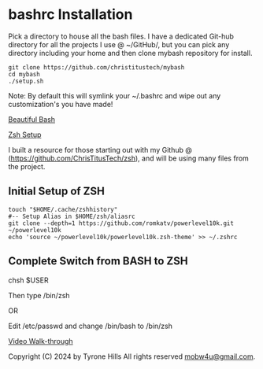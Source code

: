 # bashrc Installation

Pick a directory to house all the bash files. I have a dedicated Git-hub directory 
for all the projects I use @ ~/GitHub/, but you can pick any directory including 
your home and then clone mybash repository for install.

```
git clone https://github.com/christitustech/mybash
cd mybash
./setup.sh
```

Note: By default this will symlink your ~/.bashrc and wipe out any customization's you have made!

[Beautiful Bash](https://youtu.be/b3W7Ky_aaaY)



[Zsh Setup](https://christitus.com/zsh/)

I built a resource for those starting out with my Github @ 
(https://github.com/ChrisTitusTech/zsh), and will be using many files from the project.


## Initial Setup of ZSH

```
touch "$HOME/.cache/zshhistory"
#-- Setup Alias in $HOME/zsh/aliasrc
git clone --depth=1 https://github.com/romkatv/powerlevel10k.git ~/powerlevel10k
echo 'source ~/powerlevel10k/powerlevel10k.zsh-theme' >> ~/.zshrc
```

## Complete Switch from BASH to ZSH

chsh $USER

Then type /bin/zsh

OR 

Edit /etc/passwd and change /bin/bash to /bin/zsh

[Video Walk-through](https://youtu.be/gGmBUfMaWMU)


Copyright (C) 2024 by Tyrone Hills All rights reserved <mobw4u@gmail.com>.
